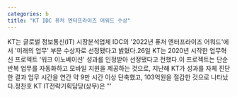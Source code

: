 ```yaml
---
categories: b
title: "KT IDC 퓨처 엔터프라이즈 어워드 수상"
---
```

KT는 글로벌 정보통신(IT) 시장분석업체 IDC의 &#39;2022년 퓨처 엔터프라이즈 어워드&#39;에서 &#39;미래의 업무&#39; 부문 수상자로 선정됐다고 밝혔다.26일 KT는 2020년 시작한 업무혁신 프로젝트 &#39;워크 이노베이션&#39; 성과를 인정받아 선정됐다고 전했다.이 프로젝트는 단순반복 업무를 자동화하고 모바일 지원을 제공하는 것으로, 지난해 KT가 성과를 자체 진단한 결과 업무 시간을 연간 약 9만 시간 이상 단축했고, 103억원을 절감한 것으로 나타났다.정찬호 KT IT전략기획담당(상무)은 "&#39;